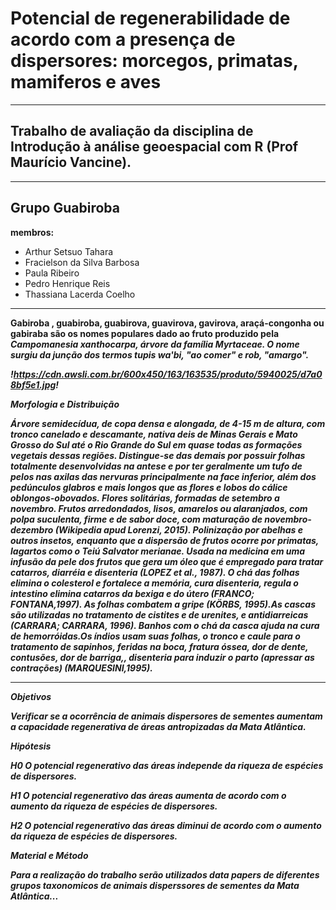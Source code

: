 # Potencial de regenerabilidade de acordo com a presença de dispersores: morcegos, primatas, mamiferos e aves
---
## Trabalho de avaliação da disciplina de Introdução à análise geoespacial com R (Prof Maurício Vancine). 
---

## Grupo Guabiroba

**membros:**
- Arthur Setsuo Tahara
- Fracielson da Silva Barbosa
- Paula Ribeiro
- Pedro Henrique Reis
- Thassiana Lacerda Coelho

---

<b>Gabiroba<b> , guabiroba, guabirova, guavirova, gavirova, araçá-congonha ou gabiraba são os nomes populares dado ao fruto produzido pela <i>Campomanesia xanthocarpa<i>, árvore da família <i>Myrtaceae<i>. O nome surgiu da junção dos termos tupis wa'bi, "ao comer" e rob, "amargo".

!https://cdn.awsli.com.br/600x450/163/163535/produto/5940025/d7a08bf5e1.jpg!  
  
**Morfologia e Distribuição**
  
Árvore semidecídua, de copa densa e alongada, de 4-15 m de altura, com tronco canelado e descamante, nativa deis de Minas Gerais e Mato Grosso do Sul até o Rio Grande do Sul em quase todas as formações vegetais dessas regiões. Distingue-se das demais por possuir folhas totalmente desenvolvidas na antese e por ter geralmente um tufo de pelos nas axilas das nervuras principalmente na face inferior, além dos pedúnculos glabros e mais longos que as flores e lobos do cálice oblongos-obovados. Flores solitárias, formadas de setembro a novembro. Frutos arredondados, lisos, amarelos ou alaranjados, com polpa suculenta, firme e de sabor doce, com maturação de novembro-dezembro (Wikipedia apud Lorenzi, 2015).
Polinização por abelhas e outros insetos, enquanto que a dispersão de frutos ocorre por primatas, lagartos como o Teiú <i> Salvator merianae<i>.
Usada na medicina em uma infusão da pele dos frutos que gera um óleo que é empregado para tratar catarros, diarréia e disenteria (LOPEZ et al., 1987). O chá das folhas elimina o colesterol e fortalece a memória, cura disenteria, regula o intestino elimina catarros da bexiga e do útero (FRANCO; FONTANA,1997). As folhas combatem a gripe (KÖRBS, 1995).As cascas são utilizadas no tratamento de cistites e de urenites, e antidiarreicas (CARRARA; CARRARA, 1996). Banhos com o chá da casca ajuda na cura de hemorróidas.Os índios usam suas folhas, o tronco e caule para o tratamento de sapinhos, feridas na boca, fratura óssea, dor de dente, contusões, dor de barriga,, disenteria para induzir o parto (apressar as contrações) (MARQUESINI,1995).

---
  
**Objetivos**
  
  Verificar se a ocorrência de animais dispersores de sementes aumentam a capacidade regenerativa de áreas antropizadas da Mata Atlântica.
  
**Hipótesis**
  
  H0 O potencial regenerativo das áreas independe da riqueza de espécies de dispersores.

  H1 O potencial regenerativo das áreas aumenta de acordo com o aumento da riqueza de espécies de dispersores.

  H2 O potencial regenerativo das áreas diminui de acordo com o aumento da riqueza de espécies de dispersores.
  
**Material e Método**
  
  Para a realização do trabalho serão utilizados data papers de diferentes grupos taxonomicos de animais disperssores de sementes da Mata Atlântica...
  
